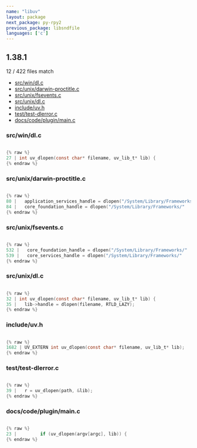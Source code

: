 ```yaml
---
name: "libuv"
layout: package
next_package: py-rpy2
previous_package: libsndfile
languages: ['c']
---
```

## 1.38.1
12 / 422 files match

 - [src/win/dl.c](#srcwindlc)
 - [src/unix/darwin-proctitle.c](#srcunixdarwin-proctitlec)
 - [src/unix/fsevents.c](#srcunixfseventsc)
 - [src/unix/dl.c](#srcunixdlc)
 - [include/uv.h](#includeuvh)
 - [test/test-dlerror.c](#testtest-dlerrorc)
 - [docs/code/plugin/main.c](#docscodepluginmainc)

### src/win/dl.c

```c

{% raw %}
27 | int uv_dlopen(const char* filename, uv_lib_t* lib) {
{% endraw %}

```
### src/unix/darwin-proctitle.c

```c

{% raw %}
80 |   application_services_handle = dlopen("/System/Library/Frameworks/"
84 |   core_foundation_handle = dlopen("/System/Library/Frameworks/"
{% endraw %}

```
### src/unix/fsevents.c

```c

{% raw %}
532 |   core_foundation_handle = dlopen("/System/Library/Frameworks/"
539 |   core_services_handle = dlopen("/System/Library/Frameworks/"
{% endraw %}

```
### src/unix/dl.c

```c

{% raw %}
32 | int uv_dlopen(const char* filename, uv_lib_t* lib) {
35 |   lib->handle = dlopen(filename, RTLD_LAZY);
{% endraw %}

```
### include/uv.h

```c

{% raw %}
1682 | UV_EXTERN int uv_dlopen(const char* filename, uv_lib_t* lib);
{% endraw %}

```
### test/test-dlerror.c

```c

{% raw %}
39 |   r = uv_dlopen(path, &lib);
{% endraw %}

```
### docs/code/plugin/main.c

```c

{% raw %}
23 |         if (uv_dlopen(argv[argc], lib)) {
{% endraw %}

```